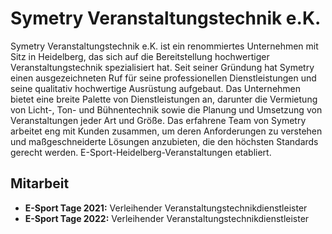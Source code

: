 # Symetry Veranstaltungstechnik e.K.
Symetry Veranstaltungstechnik e.K. ist ein renommiertes Unternehmen mit Sitz in Heidelberg, das sich auf die Bereitstellung hochwertiger Veranstaltungstechnik spezialisiert hat. Seit seiner Gründung hat Symetry einen ausgezeichneten Ruf für seine professionellen Dienstleistungen und seine qualitativ hochwertige Ausrüstung aufgebaut. Das Unternehmen bietet eine breite Palette von Dienstleistungen an, darunter die Vermietung von Licht-, Ton- und Bühnentechnik sowie die Planung und Umsetzung von Veranstaltungen jeder Art und Größe. Das erfahrene Team von Symetry arbeitet eng mit Kunden zusammen, um deren Anforderungen zu verstehen und maßgeschneiderte Lösungen anzubieten, die den höchsten Standards gerecht werden. E-Sport-Heidelberg-Veranstaltungen etabliert.

## Mitarbeit
* **E-Sport Tage 2021:** Verleihender Veranstaltungstechnikdienstleister
* **E-Sport Tage 2022:** Verleihender Veranstaltungstechnikdienstleister